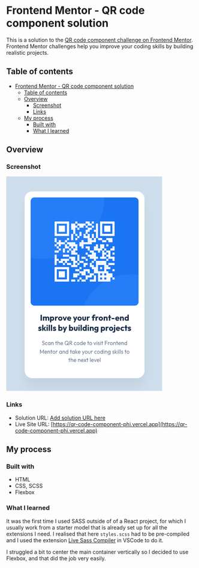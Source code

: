 # Frontend Mentor - QR code component solution

This is a solution to the [QR code component challenge on Frontend Mentor](https://www.frontendmentor.io/challenges/qr-code-component-iux_sIO_H). Frontend Mentor challenges help you improve your coding skills by building realistic projects. 

## Table of contents

- [Frontend Mentor - QR code component solution](#frontend-mentor---qr-code-component-solution)
  - [Table of contents](#table-of-contents)
  - [Overview](#overview)
    - [Screenshot](#screenshot)
    - [Links](#links)
  - [My process](#my-process)
    - [Built with](#built-with)
    - [What I learned](#what-i-learned)

## Overview

### Screenshot

![Screenshot](images/screenshot-qrcode.png)

### Links

- Solution URL: [Add solution URL here](https://your-solution-url.com)
- Live Site URL: [https://qr-code-component-phi.vercel.app](https://qr-code-component-phi.vercel.app)

## My process

### Built with

- HTML
- CSS, SCSS
- Flexbox

### What I learned

It was the first time I used SASS outside of of a React project, for which I usually work from a starter model that is already set up for all the extensions I need. I realised that here `styles.scss` had to be pre-compiled and I used the extension [Live Sass Compiler](https://marketplace.visualstudio.com/items?itemName=glenn2223.live-sass) in VSCode to do it.

I struggled a bit to center the main container vertically so I decided to use Flexbox, and that did the job very easily.
